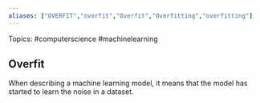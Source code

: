 ```yaml
---
aliases: ["OVERFIT","overfit","Overfit","Overfitting","overfitting"] 
---
```

Topics: #computerscience #machinelearning 

## Overfit
When describing a machine learning model, it means that the model has started to learn the noise in a dataset. 

